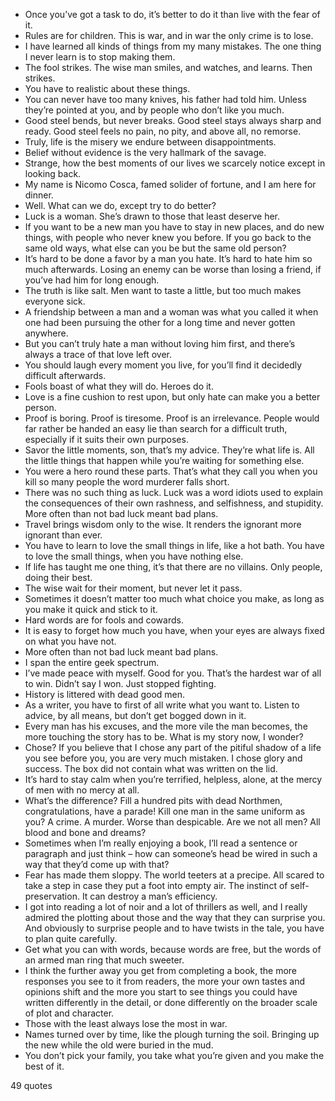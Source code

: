  - Once you’ve got a task to do, it’s better to do it than live with the fear of it.
 - Rules are for children. This is war, and in war the only crime is to lose.
 - I have learned all kinds of things from my many mistakes. The one thing I never learn is to stop making them.
 - The fool strikes. The wise man smiles, and watches, and learns. Then strikes.
 - You have to realistic about these things.
 - You can never have too many knives, his father had told him. Unless they’re pointed at you, and by people who don’t like you much.
 - Good steel bends, but never breaks. Good steel stays always sharp and ready. Good steel feels no pain, no pity, and above all, no remorse.
 - Truly, life is the misery we endure between disappointments.
 - Belief without evidence is the very hallmark of the savage.
 - Strange, how the best moments of our lives we scarcely notice except in looking back.
 - My name is Nicomo Cosca, famed solider of fortune, and I am here for dinner.
 - Well. What can we do, except try to do better?
 - Luck is a woman. She’s drawn to those that least deserve her.
 - If you want to be a new man you have to stay in new places, and do new things, with people who never knew you before. If you go back to the same old ways, what else can you be but the same old person?
 - It’s hard to be done a favor by a man you hate. It’s hard to hate him so much afterwards. Losing an enemy can be worse than losing a friend, if you’ve had him for long enough.
 - The truth is like salt. Men want to taste a little, but too much makes everyone sick.
 - A friendship between a man and a woman was what you called it when one had been pursuing the other for a long time and never gotten anywhere.
 - But you can’t truly hate a man without loving him first, and there’s always a trace of that love left over.
 - You should laugh every moment you live, for you’ll find it decidedly difficult afterwards.
 - Fools boast of what they will do. Heroes do it.
 - Love is a fine cushion to rest upon, but only hate can make you a better person.
 - Proof is boring. Proof is tiresome. Proof is an irrelevance. People would far rather be handed an easy lie than search for a difficult truth, especially if it suits their own purposes.
 - Savor the little moments, son, that’s my advice. They’re what life is. All the little things that happen while you’re waiting for something else.
 - You were a hero round these parts. That’s what they call you when you kill so many people the word murderer falls short.
 - There was no such thing as luck. Luck was a word idiots used to explain the consequences of their own rashness, and selfishness, and stupidity. More often than not bad luck meant bad plans.
 - Travel brings wisdom only to the wise. It renders the ignorant more ignorant than ever.
 - You have to learn to love the small things in life, like a hot bath. You have to love the small things, when you have nothing else.
 - If life has taught me one thing, it’s that there are no villains. Only people, doing their best.
 - The wise wait for their moment, but never let it pass.
 - Sometimes it doesn’t matter too much what choice you make, as long as you make it quick and stick to it.
 - Hard words are for fools and cowards.
 - It is easy to forget how much you have, when your eyes are always fixed on what you have not.
 - More often than not bad luck meant bad plans.
 - I span the entire geek spectrum.
 - I’ve made peace with myself. Good for you. That’s the hardest war of all to win. Didn’t say I won. Just stopped fighting.
 - History is littered with dead good men.
 - As a writer, you have to first of all write what you want to. Listen to advice, by all means, but don’t get bogged down in it.
 - Every man has his excuses, and the more vile the man becomes, the more touching the story has to be. What is my story now, I wonder?
 - Chose? If you believe that I chose any part of the pitiful shadow of a life you see before you, you are very much mistaken. I chose glory and success. The box did not contain what was written on the lid.
 - It’s hard to stay calm when you’re terrified, helpless, alone, at the mercy of men with no mercy at all.
 - What’s the difference? Fill a hundred pits with dead Northmen, congratulations, have a parade! Kill one man in the same uniform as you? A crime. A murder. Worse than despicable. Are we not all men? All blood and bone and dreams?
 - Sometimes when I’m really enjoying a book, I’ll read a sentence or paragraph and just think – how can someone’s head be wired in such a way that they’d come up with that?
 - Fear has made them sloppy. The world teeters at a precipe. All scared to take a step in case they put a foot into empty air. The instinct of self-preservation. It can destroy a man’s efficiency.
 - I got into reading a lot of noir and a lot of thrillers as well, and I really admired the plotting about those and the way that they can surprise you. And obviously to surprise people and to have twists in the tale, you have to plan quite carefully.
 - Get what you can with words, because words are free, but the words of an armed man ring that much sweeter.
 - I think the further away you get from completing a book, the more responses you see to it from readers, the more your own tastes and opinions shift and the more you start to see things you could have written differently in the detail, or done differently on the broader scale of plot and character.
 - Those with the least always lose the most in war.
 - Names turned over by time, like the plough turning the soil. Bringing up the new while the old were buried in the mud.
 - You don’t pick your family, you take what you’re given and you make the best of it.

49 quotes